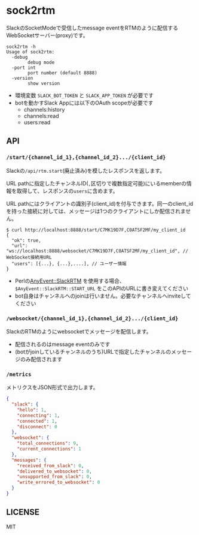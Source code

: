 # sock2rtm

SlackのSocketModeで受信したmessage eventをRTMのように配信するWebSocketサーバー(proxy)です。

```
sock2rtm -h
Usage of sock2rtm:
  -debug
        debug mode
  -port int
        port number (default 8888)
  -version
        show version
```

- 環境変数 `SLACK_BOT_TOKEN` と `SLACK_APP_TOKEN` が必要です
- botを動かすSlack Appには以下のOAuth scopeが必要です
  - channels:history
  - channels:read
  - users:read

## API

### `/start/{channel_id_1},{channel_id_2}.../{client_id}`

Slackの`/api/rtm.start`(廃止済み)を模したレスポンスを返します。

URL pathに指定したチャンネルID(`,`区切りで複数指定可能)にいるmemberの情報を取得して、レスポンスの`users`に含めます。

URL pathにはクライアントの識別子(client_id)を付与できます。同一のclient_idを持った接続に対しては、メッセージは1つのクライアントにしか配信されません。

```console
$ curl http://localhost:8888/start/C7MK19D7F,C0ATSF2MF/my_client_id
{
  "ok": true,
  "url": "ws://localhost:8888/websocket/C7MK19D7F,C0ATSF2MF/my_client_id", // WebSocket接続用URL
  "users": [{...}, {...},....], // ユーザー情報
}
```

- Perlの[AnyEvent::SlackRTM](https://metacpan.org/pod/AnyEvent::SlackRTM) を使用する場合、`$AnyEvent::SlackRTM::START_URL` をこのAPIのURLに書き変えてください
- bot自身はチャンネルへのjoinは行いません。必要なチャンネルへinviteしてください

### `/websocket/{channel_id_1},{channel_id_2}.../{client_id}`

SlackのRTMのようにwebsocketでメッセージを配信します。

- 配信されるのはmessage eventのみです
- (botがjoinしているチャンネルのうち)URLで指定したチャンネルのメッセージのみ配信されます

### `/metrics`

メトリクスをJSON形式で出力します。

```json
{
  "slack": {
    "hello": 1,
    "connecting": 1,
    "connected": 1,
    "disconnect": 0
  },
  "websocket": {
    "total_connections": 9,
    "current_connections": 1
  },
  "messages": {
    "received_from_slack": 0,
    "delivered_to_websocket": 0,
    "unsupported_from_slack": 0,
    "write_errored_to_websocket": 0
  }
}
```

## LICENSE

MIT
